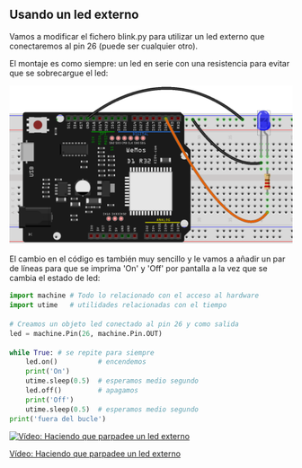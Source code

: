 ## Usando un led externo

Vamos a modificar el fichero blink.py para utilizar un led externo que conectaremos al pin 26 (puede ser cualquier otro). 

El montaje es como siempre: un led en serie con una resistencia para evitar que se sobrecargue el led:

![](./images/wemos_d1_R32_led_bb.png)

El cambio en el código es también muy sencillo y le vamos a añadir un par de líneas para que se imprima 'On' y 'Off' por pantalla a la vez que se cambia el estado de led:

```python
import machine # Todo lo relacionado con el acceso al hardware
import utime   # utilidades relacionadas con el tiempo

# Creamos un objeto led conectado al pin 26 y como salida
led = machine.Pin(26, machine.Pin.OUT)

while True: # se repite para siempre
    led.on()          # encendemos
    print('On')
    utime.sleep(0.5)  # esperamos medio segundo
    led.off()         # apagamos  
    print('Off')
    utime.sleep(0.5)  # esperamos medio segundo
print('fuera del bucle')
```

[![Vídeo: Haciendo que parpadee un led externo ](https://img.youtube.com/vi/JlYe15iXzys/0.jpg)](https://drive.google.com/file/d/10ZJyflnQROowDhB3bbCjvBDCdjPPDw_v/view?usp=sharing)

[Vídeo: Haciendo que parpadee un led externo](https://drive.google.com/file/d/10ZJyflnQROowDhB3bbCjvBDCdjPPDw_v/view?usp=sharing)


